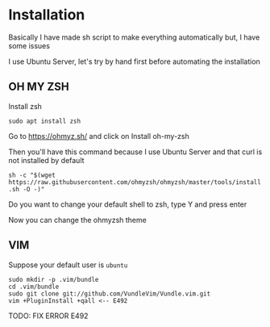 # Installation

Basically I have made sh script to make everything automatically but, I have some issues

I use Ubuntu Server, let's try by hand first before automating the installation

## OH MY ZSH

Install zsh

`sudo apt install zsh`

Go to https://ohmyz.sh/ and click on Install oh-my-zsh

Then you'll have this command because I use Ubuntu Server and that curl is not installed by default

`sh -c "$(wget https://raw.githubusercontent.com/ohmyzsh/ohmyzsh/master/tools/install.sh -O -)"`

Do you want to change your default shell to zsh, type Y and press enter

Now you can change the ohmyzsh theme

## VIM

Suppose your default user is `ubuntu`

```
sudo mkdir -p .vim/bundle
cd .vim/bundle
sudo git clone git://github.com/VundleVim/Vundle.vim.git
vim +PluginInstall +qall <-- E492
```

TODO: FIX ERROR E492

